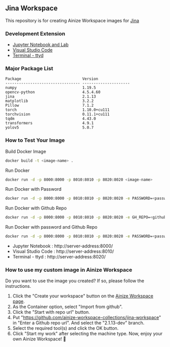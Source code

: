## Jina Workspace
This repository is for creating Ainize Workspace images for [Jina](https://github.com/jina-ai/jina)

### Development Extension
- [Jupyter Notebook and Lab](https://jupyter.org/)
- [Visual Studio Code](https://github.com/cdr/code-server)
- [Terminal - ttyd](https://github.com/tsl0922/ttyd)

### Major Package List
```
Package                           Version
--------------------------------- ---------------------
numpy                             1.19.5
opencv-python                     4.5.4.60
jina                              2.1.13
matplotlib                        3.2.2
Pillow                            7.1.2
torch                             1.10.0+cu111
torchvision                       0.11.1+cu111
tqdm                              4.43.0
transformers                      4.9.1
yolov5                            5.0.7
```

### How to Test Your Image
Build Docker Image
```bash
docker build -t <image-name> .
```
Run Docker
```bash
docker run -d -p 8000:8000 -p 8010:8010 -p 8020:8020 <image-name>
```
Run Docker with Password
```bash
docker run -d -p 8000:8000 -p 8010:8010 -p 8020:8020 -e PASSWORD=<password> <image-name>
```
Run Docker with Github Repo
```bash
docker run -d -p 8000:8000 -p 8010:8010 -p 8020:8020 -e GH_REPO=<github-repo> <image-name>
```
Run Docker with password and Github Repo
```bash
docker run -d -p 8000:8000 -p 8010:8010 -p 8020:8020 -e PASSWORD=<password> -e GH_REPO=<github-repo> <image-name>
```

* Jupyter Notebook : http://server-address:8000/
* Visual Studio Code : http://server-address:8010/
* Terminal - ttyd : http://server-address:8020/

### How to use my custom image in Ainize Workspace
Do you want to use the image you created? If so, please follow the instructions.
1. Click the "Create your workspace" button on the [Ainize Workspace page](https://ainize.ai/workspace).
2. As the Container option, select "Import from github".
3. Click the "Start with repo url" button.
4. Put "https://github.com/ainize-workspace-collections/jina-workspace" in "Enter a Github repo url". And select the "2.1.13-dev" branch.
5. Select the required tool(s) and click the OK button.
6. Click "Start my work" after selecting the machine type.
Now, enjoy your own Ainize Workspace! 🎉